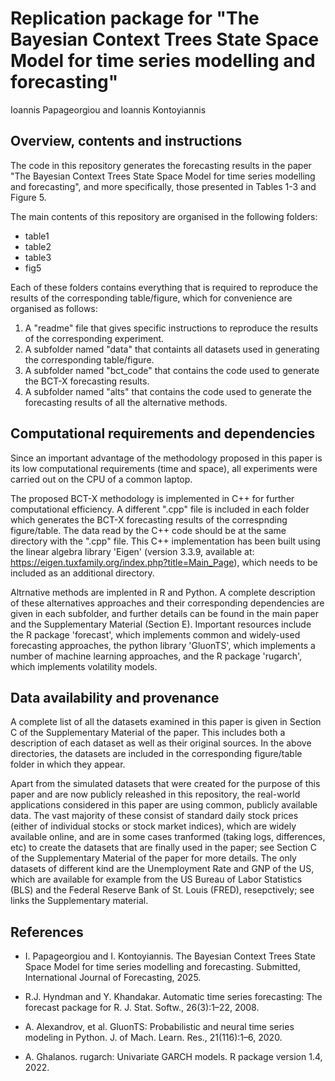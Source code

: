 # Replication package for "The Bayesian Context Trees State Space Model for time series modelling and forecasting"

Ioannis Papageorgiou and Ioannis Kontoyiannis

## Overview, contents and instructions

The code in this repository generates the forecasting results in the paper "The Bayesian Context Trees State Space Model for time series modelling and forecasting", and more specifically, those presented in Tables 1-3 and Figure 5.

The main contents of this repository are organised in the following folders:

* table1
* table2
* table3
* fig5

Each of these folders contains everything that is required to reproduce the results of the corresponding table/figure, which for  convenience are organised as follows:

1) A "readme" file that gives specific instructions to reproduce the results of the corresponding experiment.
1) A subfolder named "data" that containts all datasets used in generating the corresponding table/figure.
2) A subfolder named "bct_code" that contains the code used to generate the BCT-X forecasting results.
3) A subfolder named "alts" that contains the code used to generate the forecasting results of all the alternative methods.

## Computational requirements and dependencies

Since an important advantage of the methodology proposed in this paper is its low computational requirements (time and space), all experiments were carried out on the CPU of a common laptop.

The proposed BCT-X methodology is implemented in C++ for further computational efficiency. A different ".cpp" file is included in each folder which generates the BCT-X forecasting results of the correspnding figure/table. The data read by the C++ code should be at the same directory with the ".cpp" file. This C++ implementation has been built using the linear algebra library 'Eigen' (version 3.3.9, available at: https://eigen.tuxfamily.org/index.php?title=Main_Page), which needs to be included as an additional directory. 

Altrnative methods are implented in R and Python. A complete description of these alternatives approaches and their corresponding dependencies are given in each subfolder, and further details can be found in the main paper and the Supplementary Material (Section E). Important resources include the R package 'forecast', which implements common and widely-used forecasting approaches, the python library 'GluonTS', which implements a number of machine learning approaches, and the R package 'rugarch', which implements volatility models.

## Data availability and provenance

A complete list of all the datasets examined in this paper is given in Section C of the Supplementary Material of the paper. This includes both a description of each dataset as well as their original sources. In the above directories, the datasets are included in the corresponding figure/table folder in which they appear.

Apart from the simulated datasets that were created for the purpose of this paper and are now publicly releashed in this repository, the real-world applications considered in this paper are using common, publicly available data. The vast majority of these consist of standard daily stock prices (either of individual stocks or stock market indices), which are widely available online, and are in some cases tranformed (taking logs, differences, etc) to create the datasets that are finally used in the paper; see Section C of the Supplementary Material of the paper for more details. The only datasets of different kind are the Unemployment Rate and GNP of the US, which are available for example from the US Bureau of Labor Statistics (BLS) and the Federal Reserve Bank of St. Louis (FRED), resepctively; see links the Supplementary material. 

## References

* I. Papageorgiou and I. Kontoyiannis. The Bayesian Context Trees State Space Model for time series
modelling and forecasting. Submitted, International Journal of Forecasting, 2025.

* R.J. Hyndman and Y. Khandakar. Automatic time series forecasting: The forecast package for R.
J. Stat. Softw., 26(3):1–22, 2008.

* A. Alexandrov, et al. GluonTS:
Probabilistic and neural time series modeling in Python. J. of Mach. Learn. Res., 21(116):1–6, 2020.

* A. Ghalanos. rugarch: Univariate GARCH models. R package version 1.4, 2022. 





